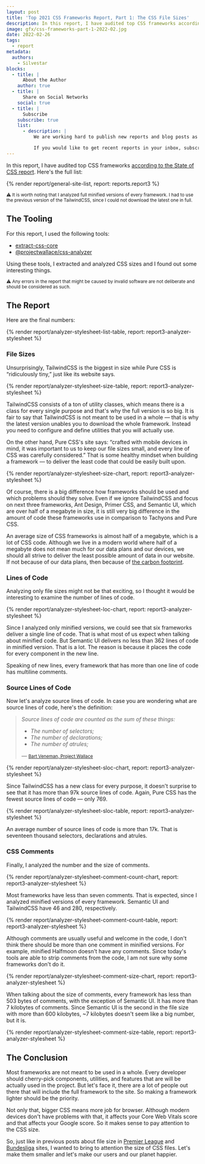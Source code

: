 ```yaml
---
layout: post
title: 'Top 2021 CSS Frameworks Report, Part 1: The CSS File Sizes'
description: In this report, I have audited top CSS frameworks according to the State of CSS report. Find out all about file sizes of these CSS frameworks.
image: gfx/css-frameworks-part-1-2022-02.jpg
date: 2022-02-26
tags:
  - report
metadata:
  authors:
    - Silvestar
blocks:
  - title: |
      About the Author
    author: true
  - title: |
      Share on Social Networks
    social: true
  - title: |
      Subscribe
    subscribe: true
    list:
      - description: |
          We are working hard to publish new reports and blog posts as soon as possible.

          If you would like to get recent reports in your inbox, subscribe here!
---
```


In this report, I have audited top CSS frameworks [according to the State of CSS report](https://2021.stateofcss.com/en-US/technologies/css-frameworks). Here's the full list:

{% render report/general-site-list, report: reports.report3 %}

<small>⚠️ It is worth noting that I analyzed full minified versions of every framework. I had to use the previous version of the TailwindCSS, since I could not download the latest one in full.</small>

## The Tooling

For this report, I used the following tools:

- [extract-css-core](https://github.com/projectwallace/extract-css-core)
- [@projectwallace/css-analyzer](https://github.com/projectwallace/css-analyzer)

Using these tools, I extracted and analyzed CSS sizes and I found out some interesting things.

<small>⚠️ Any errors in the report that might be caused by invalid software are not deliberate and should be considered as such.</small>

## The Report

Here are the final numbers:

{% render report/analyzer-stylesheet-list-table, report: report3-analyzer-stylesheet %}

### File Sizes

Unsurprisingly, TailwindCSS is the biggest in size while Pure CSS is “ridiculously tiny,” just like its website says.

{% render report/analyzer-stylesheet-size-table, report: report3-analyzer-stylesheet %}

TailwindCSS consists of a ton of utility classes, which means there is a class for every single purpose and that's why the full version is so big. It is fair to say that TailwindCSS is not meant to be used in a whole — that is why the latest version unables you to download the whole framework. Instead you need to configure and define utilities that you will actually use.

On the other hand, Pure CSS's site says: “crafted with mobile devices in mind, it was important to us to keep our file sizes small, and every line of CSS was carefully considered.” That is some healthy mindset when building a framework — to deliver the least code that could be easily built upon.

{% render report/analyzer-stylesheet-size-chart, report: report3-analyzer-stylesheet %}

Of course, there is a big difference how frameworks should be used and which problems should they solve. Even if we ignore TailwindCSS and focus on next three frameworks, Ant Design, Primer CSS, and Semantic UI, which are over half of a megabyte in size, it is still very big difference in the amount of code these frameworks use in comparison to Tachyons and Pure CSS.

An average size of CSS frameworks is almost half of a megabyte, which is a lot of CSS code. Although we live in a modern world where half of a megabyte does not mean much for our data plans and our devices, we should all strive to deliver the least possible amount of data in our website. If not because of our data plans, then because of [the carbon footprint](https://www.websitecarbon.com/).

### Lines of Code

Analyzing only file sizes might not be that exciting, so I thought it would be interesting to examine the number of lines of code.

{% render report/analyzer-stylesheet-loc-chart, report: report3-analyzer-stylesheet %}

Since I analyzed only minified versions, we could see that six frameworks deliver a single line of code. That is what most of us expect when talking about minified code. But Semantic UI delivers no less than 362 lines of code in minified version. That is a lot. The reason is because it places the code for every component in the new line.

Speaking of new lines, every framework that has more than one line of code has multiline comments.

### Source Lines of Code

Now let's analyze source lines of code. In case you are wondering what are source lines of code, here's the definition:

> _Source lines of code are counted as the sum of these things:_
>
> - _The number of selectors;_
> - _The number of declarations;_
> - _The number of atrules;_
>
> — <small>[Bart Veneman, Project Wallace](https://www.projectwallace.com/docs/metrics/stylesheets-linesofcode-sourcelinesofcode-total)</small>

{% render report/analyzer-stylesheet-sloc-chart, report: report3-analyzer-stylesheet %}

Since TailwindCSS has a new class for every purpose, it doesn't surprise to see that it has more than 97k source lines of code. Again, Pure CSS has the fewest source lines of code — only 769.

{% render report/analyzer-stylesheet-sloc-table, report: report3-analyzer-stylesheet %}

An average number of source lines of code is more than 17k. That is seventeen thousand selectors, declarations and atrules.

### CSS Comments

Finally, I analyzed the number and the size of comments.

{% render report/analyzer-stylesheet-comment-count-chart, report: report3-analyzer-stylesheet %}

Most frameworks have less than seven comments. That is expected, since I analyzed minified versions of every framework. Semantic UI and TailwindCSS have 46 and 280, respectively.

{% render report/analyzer-stylesheet-comment-count-table, report: report3-analyzer-stylesheet %}

Although comments are usually useful and welcome in the code, I don't think there should be more than one comment in minified versions. For example, minified Halfmoon doesn't have any comments. Since today's tools are able to strip comments from the code, I am not sure why some frameworks don't do it.

{% render report/analyzer-stylesheet-comment-size-chart, report: report3-analyzer-stylesheet %}

When talking about the size of comments, every framework has less than 503 bytes of comments, with the exception of Semantic UI. It has more than 7 kilobytes of comments. Since Semantic UI is the second in the file size with more than 600 kilobytes, ~7 kilobytes doesn't seem like a big number, but it is.

{% render report/analyzer-stylesheet-comment-size-table, report: report3-analyzer-stylesheet %}

## The Conclusion

Most frameworks are not meant to be used in a whole. Every developer should cherry-pick components, utilities, and features that are will be actually used in the project. But let's face it, there are a lot of people out there that will include the full framework to the site. So making a framework lighter should be the priority.

Not only that, bigger CSS means more job for browser. Although modern devices don't have problems with that, it affects your Core Web Vitals score and that affects your Google score. So it makes sense to pay attention to the CSS size.

So, just like in previous posts about file size in [Premier League](/reports/premier-league-2021-02/) and [Bundesliga](/reports/bundesliga-2021-03/) sites, I wanted to bring to attention the size of CSS files. Let's make them smaller and let's make our users and our planet happier.
